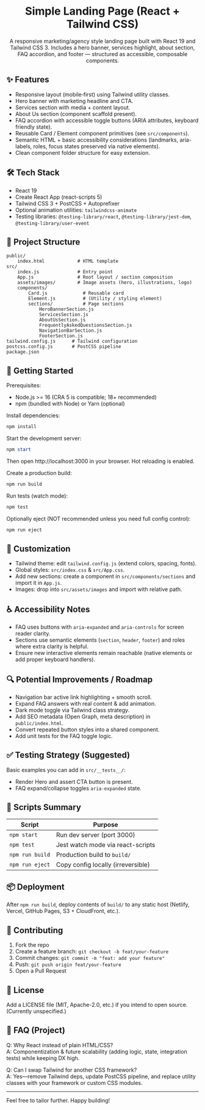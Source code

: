 <div align="center">

# Simple Landing Page (React + Tailwind CSS)

A responsive marketing/agency style landing page built with React 19 and Tailwind CSS 3. Includes a hero banner, services highlight, about section, FAQ accordion, and footer — structured as accessible, composable components.

</div>

## ✨ Features

- Responsive layout (mobile‑first) using Tailwind utility classes.
- Hero banner with marketing headline and CTA.
- Services section with media + content layout.
- About Us section (component scaffold present).
- FAQ accordion with accessible toggle buttons (ARIA attributes, keyboard friendly state).
- Reusable Card / Element component primitives (see `src/components`).
- Semantic HTML + basic accessibility considerations (landmarks, aria-labels, roles, focus states preserved via native elements).
- Clean component folder structure for easy extension.

## 🛠 Tech Stack

- React 19
- Create React App (react-scripts 5)
- Tailwind CSS 3 + PostCSS + Autoprefixer
- Optional animation utilities: `tailwindcss-animate`
- Testing libraries: `@testing-library/react`, `@testing-library/jest-dom`, `@testing-library/user-event`

## 📁 Project Structure

```
public/
	index.html            # HTML template
src/
	index.js              # Entry point
	App.js                # Root layout / section composition
	assets/images/        # Image assets (hero, illustrations, logo)
	components/
		Card.js             # Reusable card
		Element.js          # (Utility / styling element)
		sections/           # Page sections
			HeroBannerSection.js
			ServicesSection.js
			AboutUsSection.js
			FrequentlyAskedQuestionsSection.js
			NavigationBarSection.js
			FooterSection.js
tailwind.config.js      # Tailwind configuration
postcss.config.js       # PostCSS pipeline
package.json
```

## 🚀 Getting Started

Prerequisites:
- Node.js >= 16 (CRA 5 is compatible; 18+ recommended)
- npm (bundled with Node) or Yarn (optional)

Install dependencies:

```powershell
npm install
```

Start the development server:

```powershell
npm start
```

Then open http://localhost:3000 in your browser. Hot reloading is enabled.

Create a production build:

```powershell
npm run build
```

Run tests (watch mode):

```powershell
npm test
```

Optionally eject (NOT recommended unless you need full config control):

```powershell
npm run eject
```

## 🧩 Customization

- Tailwind theme: edit `tailwind.config.js` (extend colors, spacing, fonts).
- Global styles: `src/index.css` & `src/App.css`.
- Add new sections: create a component in `src/components/sections` and import it in `App.js`.
- Images: drop into `src/assets/images` and import with relative path.

## ♿ Accessibility Notes

- FAQ uses buttons with `aria-expanded` and `aria-controls` for screen reader clarity.
- Sections use semantic elements (`section`, `header`, `footer`) and roles where extra clarity is helpful.
- Ensure new interactive elements remain reachable (native elements or add proper keyboard handlers).

## 🔍 Potential Improvements / Roadmap

- Navigation bar active link highlighting + smooth scroll.
- Expand FAQ answers with real content & add animation.
- Dark mode toggle via Tailwind class strategy.
- Add SEO metadata (Open Graph, meta description) in `public/index.html`.
- Convert repeated button styles into a shared component.
- Add unit tests for the FAQ toggle logic.

## ✅ Testing Strategy (Suggested)

Basic examples you can add in `src/__tests__/`:
- Render Hero and assert CTA button is present.
- FAQ expand/collapse toggles `aria-expanded` state.

## 🧪 Scripts Summary

| Script | Purpose |
| ------ | ------- |
| `npm start` | Run dev server (port 3000) |
| `npm test` | Jest watch mode via react-scripts |
| `npm run build` | Production build to `build/` |
| `npm run eject` | Copy config locally (irreversible) |

## 📦 Deployment

After `npm run build`, deploy contents of `build/` to any static host (Netlify, Vercel, GitHub Pages, S3 + CloudFront, etc.).

## 🤝 Contributing

1. Fork the repo
2. Create a feature branch: `git checkout -b feat/your-feature`
3. Commit changes: `git commit -m "feat: add your feature"`
4. Push: `git push origin feat/your-feature`
5. Open a Pull Request

## 📜 License

Add a LICENSE file (MIT, Apache-2.0, etc.) if you intend to open source. (Currently unspecified.)

## 🙋 FAQ (Project)

Q: Why React instead of plain HTML/CSS?  
A: Componentization & future scalability (adding logic, state, integration tests) while keeping DX high.

Q: Can I swap Tailwind for another CSS framework?  
A: Yes—remove Tailwind deps, update PostCSS pipeline, and replace utility classes with your framework or custom CSS modules.

---

Feel free to tailor further. Happy building!

